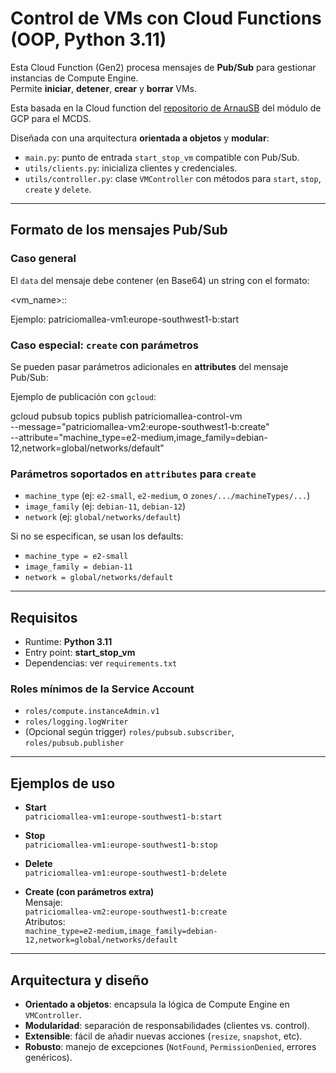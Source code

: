 # Control de VMs con Cloud Functions (OOP, Python 3.11)

Esta Cloud Function (Gen2) procesa mensajes de **Pub/Sub** para gestionar instancias de Compute Engine.  
Permite **iniciar**, **detener**, **crear** y **borrar** VMs.  

Esta basada en la Cloud function del [repositorio de ArnauSB](https://github.com/ArnauSB/gcp-examples/tree/main/cloud-functions) del módulo de GCP para el MCDS.

Diseñada con una arquitectura **orientada a objetos** y **modular**:

- `main.py`: punto de entrada `start_stop_vm` compatible con Pub/Sub.
- `utils/clients.py`: inicializa clientes y credenciales.
- `utils/controller.py`: clase `VMController` con métodos para `start`, `stop`, `create` y `delete`.

---

## Formato de los mensajes Pub/Sub

### Caso general
El `data` del mensaje debe contener (en Base64) un string con el formato:

<vm_name>:<zone>:<action>

Ejemplo:
patriciomallea-vm1:europe-southwest1-b:start

### Caso especial: `create` con parámetros
Se pueden pasar parámetros adicionales en **attributes** del mensaje Pub/Sub:

Ejemplo de publicación con `gcloud`:

gcloud pubsub topics publish patriciomallea-control-vm \
  --message="patriciomallea-vm2:europe-southwest1-b:create" \
  --attribute="machine_type=e2-medium,image_family=debian-12,network=global/networks/default"

### Parámetros soportados en `attributes` para `create`
- `machine_type` (ej: `e2-small`, `e2-medium`, o `zones/.../machineTypes/...`)
- `image_family` (ej: `debian-11`, `debian-12`)
- `network` (ej: `global/networks/default`)

Si no se especifican, se usan los defaults:
- `machine_type = e2-small`
- `image_family = debian-11`
- `network = global/networks/default`

---

## Requisitos

- Runtime: **Python 3.11**
- Entry point: **start_stop_vm**
- Dependencias: ver `requirements.txt`

### Roles mínimos de la Service Account
- `roles/compute.instanceAdmin.v1`
- `roles/logging.logWriter`
- (Opcional según trigger) `roles/pubsub.subscriber`, `roles/pubsub.publisher`

---

## Ejemplos de uso

- **Start**  
  `patriciomallea-vm1:europe-southwest1-b:start`

- **Stop**  
  `patriciomallea-vm1:europe-southwest1-b:stop`

- **Delete**  
  `patriciomallea-vm1:europe-southwest1-b:delete`

- **Create (con parámetros extra)**  
  Mensaje:  
  `patriciomallea-vm2:europe-southwest1-b:create`  
  Atributos:  
  `machine_type=e2-medium,image_family=debian-12,network=global/networks/default`

---

## Arquitectura y diseño

- **Orientado a objetos**: encapsula la lógica de Compute Engine en `VMController`.
- **Modularidad**: separación de responsabilidades (clientes vs. control).
- **Extensible**: fácil de añadir nuevas acciones (`resize`, `snapshot`, etc).
- **Robusto**: manejo de excepciones (`NotFound`, `PermissionDenied`, errores genéricos).
